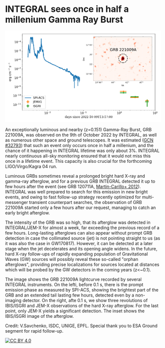 # INTEGRAL sees once in half a millenium Gamma Ray Burst

![](composite-light.png)

An exceptionally luminous and nearby (z=0.151) Gamma-Ray Burst, GRB 221009A, was observed on the 9th of October 2022 by INTEGRAL, as well as numerous other space and ground telescopes. It was estimated ([GCN #32793](https://gcn.gsfc.nasa.gov/gcn/gcn3/32793.gcn3)) that such an event only occurs once in half a millenium, and the chance of it happening in INTEGRAL lifetime was only about 3%. 
INTEGRAL nearly continuous all-sky monitoring ensured that it would not miss this once in a lifetime event. This capacity is also crucial for the forthcoming LIGO/Virgo/Kagra 04 run.

Luminous GRBs sometimes reveal a prolonged bright hard X-ray and gamma-ray afterglow, and for a previous GRB INTEGRAL detected it up to few hours after the event (see GRB 120711A, [Martin-Carillo+ 2012](https://www.aanda.org/articles/aa/abs/2014/07/aa20872-12/aa20872-12.html)). INTEGRAL was well prepared to search for this emission in new bright events, and owing to fast follow-up strategy recently optimized for multi-messenger transient counterpart searches, the observation of GRB 221009A started only a few hours after our request, managing to catch an early bright afterglow.

The intensity of the GRB was so high, that its afterglow was detected in INTEGRAL/JEM-X for almost a week, far exceeding the previous record of a few hours. Long-lasting afterglows can also appear without prompt GRB detection in case the collimated source (jet) is not pointing straight to us (as it was also the case in GW170817). However, it can be detected at a later stage when the jet decelerates and its opening angle widens. In the future, hard X-ray follow-ups of rapidly expanding population of Gravitational Waves (GW) sources will possibly reveal these so-called "orphan afterglows", providing precise localizations for sources located at distances which will be probed by the GW detectors in the coming years (z<~0.1).

The image shows the GRB 221009A lightcurve recorded by several INTEGRAL instruments. On the lefti, before 0.1 s, there is the prompt emission phase as measured by SPI-ACS, showing the brightest part of the GRB and an extended tail lasting few hours, detected even by a non-imaging detector. On the right, afte 0.1 s, we show three revolutions of IBIS/ISGRI and JEM-X observations of the hard X-ray afterglow. For the last point, only JEM-X yields a significant detection. The inset shows the IBIS/ISGRI image of the afterglow. 

Credit: V.Savchenko, ISDC, UNIGE, EPFL. Special thank you to ESA Ground segment for rapid follow-up.



[![CC BY 4.0][cc-by-shield]][cc-by]

[cc-by]: http://creativecommons.org/licenses/by/4.0/
[cc-by-image]: https://i.creativecommons.org/l/by/4.0/88x31.png
[cc-by-shield]: https://img.shields.io/badge/License-CC%20BY%204.0-lightgrey.svg
